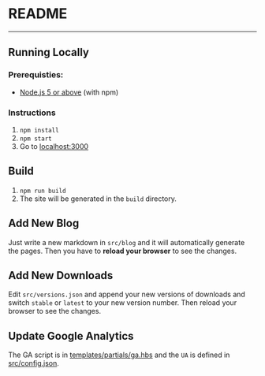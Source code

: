 # README
---

## Running Locally

### Prerequisties:

* [Node.js 5 or above](http://nodejs.org) (with npm)

### Instructions

1. `npm install`
1. `npm start`
1. Go to [localhost:3000](http://localhost:3000)


## Build

1. `npm run build`
1. The site will be generated in the `build` directory.


## Add New Blog

Just write a new markdown in `src/blog` and it will automatically generate the pages. Then you have to **reload your browser** to see the changes.


## Add New Downloads

Edit `src/versions.json` and append your new versions of downloads and switch `stable` or `latest` to your new version number. Then reload your browser to see the changes.


## Update Google Analytics

The GA script is in [templates/partials/ga.hbs](templates/partials/ga.hbs) and the `UA` is defined in [src/config.json](src/config.json).
